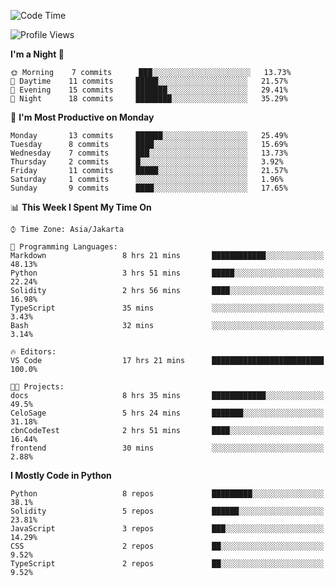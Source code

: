 <!--START_SECTION:waka-->
![Code Time](http://img.shields.io/badge/Code%20Time-1%2C337%20hrs%2030%20mins-blue)

![Profile Views](http://img.shields.io/badge/Profile%20Views-0-blue)

**I'm a Night 🦉** 

```text
🌞 Morning    7 commits      ███░░░░░░░░░░░░░░░░░░░░░░   13.73% 
🌆 Daytime    11 commits     █████░░░░░░░░░░░░░░░░░░░░   21.57% 
🌃 Evening    15 commits     ███████░░░░░░░░░░░░░░░░░░   29.41% 
🌙 Night      18 commits     ████████░░░░░░░░░░░░░░░░░   35.29%

```
📅 **I'm Most Productive on Monday** 

```text
Monday       13 commits     ██████░░░░░░░░░░░░░░░░░░░   25.49% 
Tuesday      8 commits      ████░░░░░░░░░░░░░░░░░░░░░   15.69% 
Wednesday    7 commits      ███░░░░░░░░░░░░░░░░░░░░░░   13.73% 
Thursday     2 commits      █░░░░░░░░░░░░░░░░░░░░░░░░   3.92% 
Friday       11 commits     █████░░░░░░░░░░░░░░░░░░░░   21.57% 
Saturday     1 commits      ░░░░░░░░░░░░░░░░░░░░░░░░░   1.96% 
Sunday       9 commits      ████░░░░░░░░░░░░░░░░░░░░░   17.65%

```


📊 **This Week I Spent My Time On** 

```text
⌚︎ Time Zone: Asia/Jakarta

💬 Programming Languages: 
Markdown                 8 hrs 21 mins       ████████████░░░░░░░░░░░░░   48.13% 
Python                   3 hrs 51 mins       █████░░░░░░░░░░░░░░░░░░░░   22.24% 
Solidity                 2 hrs 56 mins       ████░░░░░░░░░░░░░░░░░░░░░   16.98% 
TypeScript               35 mins             ░░░░░░░░░░░░░░░░░░░░░░░░░   3.43% 
Bash                     32 mins             ░░░░░░░░░░░░░░░░░░░░░░░░░   3.14%

🔥 Editors: 
VS Code                  17 hrs 21 mins      █████████████████████████   100.0%

🐱‍💻 Projects: 
docs                     8 hrs 35 mins       ████████████░░░░░░░░░░░░░   49.5% 
CeloSage                 5 hrs 24 mins       ███████░░░░░░░░░░░░░░░░░░   31.18% 
cbnCodeTest              2 hrs 51 mins       ████░░░░░░░░░░░░░░░░░░░░░   16.44% 
frontend                 30 mins             ░░░░░░░░░░░░░░░░░░░░░░░░░   2.88%

```

**I Mostly Code in Python** 

```text
Python                   8 repos             █████████░░░░░░░░░░░░░░░░   38.1% 
Solidity                 5 repos             ██████░░░░░░░░░░░░░░░░░░░   23.81% 
JavaScript               3 repos             ███░░░░░░░░░░░░░░░░░░░░░░   14.29% 
CSS                      2 repos             ██░░░░░░░░░░░░░░░░░░░░░░░   9.52% 
TypeScript               2 repos             ██░░░░░░░░░░░░░░░░░░░░░░░   9.52%

```



<!--END_SECTION:waka-->
